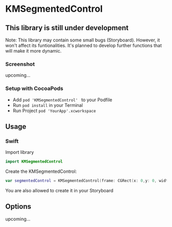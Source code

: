 # KMSegmentedControl



## This library is still under development

Note: This library may contain some small bugs (Storyboard). However, it won't affect its funtionalities. It's planned
to develop further functions that will make it more dynamic.

### Screenshot

upcoming...

### Setup with CocoaPods

- Add ```pod 'KMSegmentedControl' ``` to your Podfile
- Run ```pod install``` in your Terminal
- Run Project ```pod 'YourApp'.xcworkspace```

## Usage

### Swift

Import library

```swift 
import KMSegmentedControl
```

Create the KMSegmentedControl:

```swift
var segmentedControl = KMSegmentedControl(frame: CGRect(x: 0,y: 0, width: 200, height: 50))
```

You are also allowed to create it in your Storyboard

## Options

upcoming...
